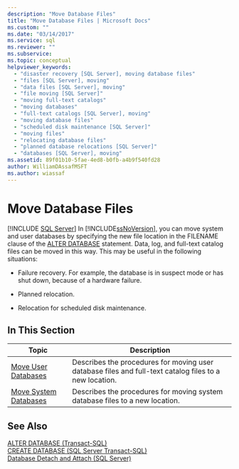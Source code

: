 ```yaml
---
description: "Move Database Files"
title: "Move Database Files | Microsoft Docs"
ms.custom: ""
ms.date: "03/14/2017"
ms.service: sql
ms.reviewer: ""
ms.subservice: 
ms.topic: conceptual
helpviewer_keywords: 
  - "disaster recovery [SQL Server], moving database files"
  - "files [SQL Server], moving"
  - "data files [SQL Server], moving"
  - "file moving [SQL Server]"
  - "moving full-text catalogs"
  - "moving databases"
  - "full-text catalogs [SQL Server], moving"
  - "moving database files"
  - "scheduled disk maintenance [SQL Server]"
  - "moving files"
  - "relocating database files"
  - "planned database relocations [SQL Server]"
  - "databases [SQL Server], moving"
ms.assetid: 89f01b10-5fae-4ed8-b0fb-a4b9f540fd28
author: WilliamDAssafMSFT
ms.author: wiassaf
---
```

# Move Database Files
 [!INCLUDE [SQL Server](../../includes/applies-to-version/sqlserver.md)]
  In [!INCLUDE[ssNoVersion](../../includes/ssnoversion-md.md)], you can move system and user databases by specifying the new file location in the FILENAME clause of the [ALTER DATABASE](../../t-sql/statements/alter-database-transact-sql.md) statement. Data, log, and full-text catalog files can be moved in this way. This may be useful in the following situations:  
  
-   Failure recovery. For example, the database is in suspect mode or has shut down, because of a hardware failure.  
  
-   Planned relocation.  
  
-   Relocation for scheduled disk maintenance.  
  
## In This Section  
  
|Topic|Description|  
|-----------|-----------------|  
|[Move User Databases](../../relational-databases/databases/move-user-databases.md)|Describes the procedures for moving user database files and full-text catalog files to a new location.|  
|[Move System Databases](../../relational-databases/databases/move-system-databases.md)|Describes the procedures for moving system database files to a new location.|  
  
## See Also  
 [ALTER DATABASE &#40;Transact-SQL&#41;](../../t-sql/statements/alter-database-transact-sql.md)   
 [CREATE DATABASE &#40;SQL Server Transact-SQL&#41;](../../t-sql/statements/create-database-transact-sql.md)   
 [Database Detach and Attach &#40;SQL Server&#41;](../../relational-databases/databases/database-detach-and-attach-sql-server.md)  
  
